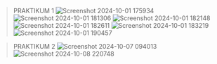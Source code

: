 >PRAKTIKUM 1
>![Screenshot 2024-10-01 175934](https://github.com/user-attachments/assets/e8857724-fefd-47cb-a1f8-7cf2a2169700)
>![Screenshot 2024-10-01 181306](https://github.com/user-attachments/assets/64667b60-c33a-435a-be98-778636e4e516)
>![Screenshot 2024-10-01 182148](https://github.com/user-attachments/assets/86e9d258-52d6-487b-8092-d6875b6fc1bc)
>![Screenshot 2024-10-01 182611](https://github.com/user-attachments/assets/e4a78d86-6fb6-4c03-b01a-3ed608ac065c)
>![Screenshot 2024-10-01 183219](https://github.com/user-attachments/assets/7c8b0063-6a4b-4d21-8dfe-7f0f2876df8d)
>![Screenshot 2024-10-01 190457](https://github.com/user-attachments/assets/0d49bf2b-560f-48f2-bdf5-4435c225e4b5)


>PRAKTIKUM 2
![Screenshot 2024-10-07 094013](https://github.com/user-attachments/assets/c9ad3690-c3c4-4d32-9f45-5aca1d97ef1b)
![Screenshot 2024-10-08 220748](https://github.com/user-attachments/assets/5ed1941d-54bc-46ff-9f23-6427fa744da7)

